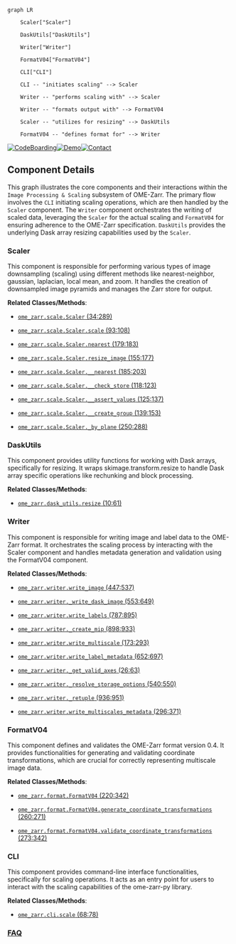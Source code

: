 ```mermaid

graph LR

    Scaler["Scaler"]

    DaskUtils["DaskUtils"]

    Writer["Writer"]

    FormatV04["FormatV04"]

    CLI["CLI"]

    CLI -- "initiates scaling" --> Scaler

    Writer -- "performs scaling with" --> Scaler

    Writer -- "formats output with" --> FormatV04

    Scaler -- "utilizes for resizing" --> DaskUtils

    FormatV04 -- "defines format for" --> Writer

```

[![CodeBoarding](https://img.shields.io/badge/Generated%20by-CodeBoarding-9cf?style=flat-square)](https://github.com/CodeBoarding/GeneratedOnBoardings)[![Demo](https://img.shields.io/badge/Try%20our-Demo-blue?style=flat-square)](https://www.codeboarding.org/demo)[![Contact](https://img.shields.io/badge/Contact%20us%20-%20contact@codeboarding.org-lightgrey?style=flat-square)](mailto:contact@codeboarding.org)



## Component Details



This graph illustrates the core components and their interactions within the `Image Processing & Scaling` subsystem of OME-Zarr. The primary flow involves the `CLI` initiating scaling operations, which are then handled by the `Scaler` component. The `Writer` component orchestrates the writing of scaled data, leveraging the `Scaler` for the actual scaling and `FormatV04` for ensuring adherence to the OME-Zarr specification. `DaskUtils` provides the underlying Dask array resizing capabilities used by the `Scaler`.



### Scaler

This component is responsible for performing various types of image downsampling (scaling) using different methods like nearest-neighbor, gaussian, laplacian, local mean, and zoom. It handles the creation of downsampled image pyramids and manages the Zarr store for output.





**Related Classes/Methods**:



- <a href="https://github.com/ome/ome-zarr-py/blob/master/ome_zarr/scale.py#L34-L289" target="_blank" rel="noopener noreferrer">`ome_zarr.scale.Scaler` (34:289)</a>

- <a href="https://github.com/ome/ome-zarr-py/blob/master/ome_zarr/scale.py#L93-L108" target="_blank" rel="noopener noreferrer">`ome_zarr.scale.Scaler.scale` (93:108)</a>

- <a href="https://github.com/ome/ome-zarr-py/blob/master/ome_zarr/scale.py#L179-L183" target="_blank" rel="noopener noreferrer">`ome_zarr.scale.Scaler.nearest` (179:183)</a>

- <a href="https://github.com/ome/ome-zarr-py/blob/master/ome_zarr/scale.py#L155-L177" target="_blank" rel="noopener noreferrer">`ome_zarr.scale.Scaler.resize_image` (155:177)</a>

- <a href="https://github.com/ome/ome-zarr-py/blob/master/ome_zarr/scale.py#L185-L203" target="_blank" rel="noopener noreferrer">`ome_zarr.scale.Scaler.__nearest` (185:203)</a>

- <a href="https://github.com/ome/ome-zarr-py/blob/master/ome_zarr/scale.py#L118-L123" target="_blank" rel="noopener noreferrer">`ome_zarr.scale.Scaler.__check_store` (118:123)</a>

- <a href="https://github.com/ome/ome-zarr-py/blob/master/ome_zarr/scale.py#L125-L137" target="_blank" rel="noopener noreferrer">`ome_zarr.scale.Scaler.__assert_values` (125:137)</a>

- <a href="https://github.com/ome/ome-zarr-py/blob/master/ome_zarr/scale.py#L139-L153" target="_blank" rel="noopener noreferrer">`ome_zarr.scale.Scaler.__create_group` (139:153)</a>

- <a href="https://github.com/ome/ome-zarr-py/blob/master/ome_zarr/scale.py#L250-L288" target="_blank" rel="noopener noreferrer">`ome_zarr.scale.Scaler._by_plane` (250:288)</a>





### DaskUtils

This component provides utility functions for working with Dask arrays, specifically for resizing. It wraps skimage.transform.resize to handle Dask array specific operations like rechunking and block processing.





**Related Classes/Methods**:



- <a href="https://github.com/ome/ome-zarr-py/blob/master/ome_zarr/dask_utils.py#L10-L61" target="_blank" rel="noopener noreferrer">`ome_zarr.dask_utils.resize` (10:61)</a>





### Writer

This component is responsible for writing image and label data to the OME-Zarr format. It orchestrates the scaling process by interacting with the Scaler component and handles metadata generation and validation using the FormatV04 component.





**Related Classes/Methods**:



- <a href="https://github.com/ome/ome-zarr-py/blob/master/ome_zarr/writer.py#L447-L537" target="_blank" rel="noopener noreferrer">`ome_zarr.writer.write_image` (447:537)</a>

- <a href="https://github.com/ome/ome-zarr-py/blob/master/ome_zarr/writer.py#L553-L649" target="_blank" rel="noopener noreferrer">`ome_zarr.writer._write_dask_image` (553:649)</a>

- <a href="https://github.com/ome/ome-zarr-py/blob/master/ome_zarr/writer.py#L787-L895" target="_blank" rel="noopener noreferrer">`ome_zarr.writer.write_labels` (787:895)</a>

- <a href="https://github.com/ome/ome-zarr-py/blob/master/ome_zarr/writer.py#L898-L933" target="_blank" rel="noopener noreferrer">`ome_zarr.writer._create_mip` (898:933)</a>

- <a href="https://github.com/ome/ome-zarr-py/blob/master/ome_zarr/writer.py#L173-L293" target="_blank" rel="noopener noreferrer">`ome_zarr.writer.write_multiscale` (173:293)</a>

- <a href="https://github.com/ome/ome-zarr-py/blob/master/ome_zarr/writer.py#L652-L697" target="_blank" rel="noopener noreferrer">`ome_zarr.writer.write_label_metadata` (652:697)</a>

- <a href="https://github.com/ome/ome-zarr-py/blob/master/ome_zarr/writer.py#L26-L63" target="_blank" rel="noopener noreferrer">`ome_zarr.writer._get_valid_axes` (26:63)</a>

- <a href="https://github.com/ome/ome-zarr-py/blob/master/ome_zarr/writer.py#L540-L550" target="_blank" rel="noopener noreferrer">`ome_zarr.writer._resolve_storage_options` (540:550)</a>

- <a href="https://github.com/ome/ome-zarr-py/blob/master/ome_zarr/writer.py#L936-L951" target="_blank" rel="noopener noreferrer">`ome_zarr.writer._retuple` (936:951)</a>

- <a href="https://github.com/ome/ome-zarr-py/blob/master/ome_zarr/writer.py#L296-L371" target="_blank" rel="noopener noreferrer">`ome_zarr.writer.write_multiscales_metadata` (296:371)</a>





### FormatV04

This component defines and validates the OME-Zarr format version 0.4. It provides functionalities for generating and validating coordinate transformations, which are crucial for correctly representing multiscale image data.





**Related Classes/Methods**:



- <a href="https://github.com/ome/ome-zarr-py/blob/master/ome_zarr/format.py#L220-L342" target="_blank" rel="noopener noreferrer">`ome_zarr.format.FormatV04` (220:342)</a>

- <a href="https://github.com/ome/ome-zarr-py/blob/master/ome_zarr/format.py#L260-L271" target="_blank" rel="noopener noreferrer">`ome_zarr.format.FormatV04.generate_coordinate_transformations` (260:271)</a>

- <a href="https://github.com/ome/ome-zarr-py/blob/master/ome_zarr/format.py#L273-L342" target="_blank" rel="noopener noreferrer">`ome_zarr.format.FormatV04.validate_coordinate_transformations` (273:342)</a>





### CLI

This component provides command-line interface functionalities, specifically for scaling operations. It acts as an entry point for users to interact with the scaling capabilities of the ome-zarr-py library.





**Related Classes/Methods**:



- <a href="https://github.com/ome/ome-zarr-py/blob/master/ome_zarr/cli.py#L68-L78" target="_blank" rel="noopener noreferrer">`ome_zarr.cli.scale` (68:78)</a>









### [FAQ](https://github.com/CodeBoarding/GeneratedOnBoardings/tree/main?tab=readme-ov-file#faq)